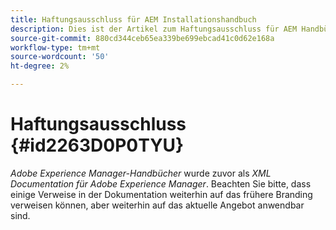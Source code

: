 ```yaml
---
title: Haftungsausschluss für AEM Installationshandbuch
description: Dies ist der Artikel zum Haftungsausschluss für AEM Handbücher
source-git-commit: 880cd344ceb65ea339be699ebcad41c0d62e168a
workflow-type: tm+mt
source-wordcount: '50'
ht-degree: 2%

---
```


# Haftungsausschluss {#id2263D0P0TYU}

*Adobe Experience Manager-Handbücher* wurde zuvor als *XML Documentation für Adobe Experience Manager*. Beachten Sie bitte, dass einige Verweise in der Dokumentation weiterhin auf das frühere Branding verweisen können, aber weiterhin auf das aktuelle Angebot anwendbar sind.
